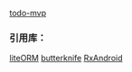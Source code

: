 
[todo-mvp](https://github.com/googlesamples/android-architecture/tree/todo-databinding/)

### 引用库：
[liteORM](https://github.com/litesuits/android-lite-orm)
[butterknife](https://github.com/JakeWharton/butterknife)
[RxAndroid](https://github.com/ReactiveX/RxAndroid)
